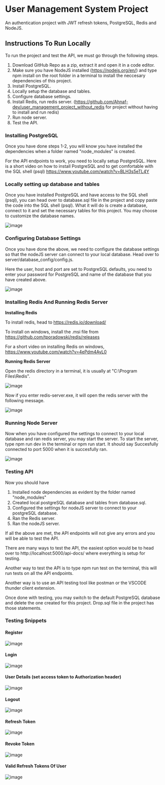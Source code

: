 # User Management System Project

An authentication project with JWT refresh tokens, PostgreSQL, Redis and NodeJS.

## Instructions To Run Locally

To run the project and test the API, we must go through the following steps.

1. Download GitHub Repo as a zip, extract it and open it in a code editor.
2. Make sure you have NodeJS installed (https://nodejs.org/en/) and type npm install on the root folder in a terminal to install the neccesary dependencies of this project.
3. Install PostgreSQL.
4. Locally setup the database and tables.
5. Configure database settings.
6. Install Redis, run redis server. (https://github.com/Ahnaf-dev/user_management_project_without_redis for project without having to install and run redis)
7. Run node server.
8. Test the API.

### Installing PostgreSQL

Once you have done steps 1-2, you will know you have installed the dependencies when a folder named "node_modules" is created.

For the API endpoints to work, you need to locally setup PostgreSQL. Here is a short video on how to install PostgreSQL and to get comfortable with the SQL shell (psql)
https://www.youtube.com/watch?v=BLH3s5eTL4Y

### Locally setting up database and tables

Once you have installed PostgreSQL and have access to the SQL shell (psql), you can head over to database.sql file in the project and copy paste the code into the SQL shell (psql). What it will do is create a database, connect to it and set the necessary tables for this project. You may choose to customize the database names.

![image](https://user-images.githubusercontent.com/52428475/210263940-c85d42b7-ec77-483c-89cb-71580bfe0320.png)

### Configuring Database Settings

Once you have done the above, we need to configure the database settings so that the nodeJS server can connect to your local database. Head over to server/database_config/config.js.

Here the user, host and port are set to PostgreSQL defaults, you need to enter your password for PostgreSQL and name of the database that you have created above.

![image](https://user-images.githubusercontent.com/52428475/210264260-b2c80232-0434-4f4e-8a54-871db578b94b.png)

### Installing Redis And Running Redis Server

**Installing Redis**

To install redis, head to https://redis.io/download/

To install on windows, install the .msi file from https://github.com/tporadowski/redis/releases

For a short video on installing Redis on windows, https://www.youtube.com/watch?v=4ePdm4AyL0

**Running Redis Server**

Open the redis directory in a terminal, it is usually at "C:\Program Files\Redis".

![image](https://user-images.githubusercontent.com/52428475/210463051-8b32fa71-d369-4189-915f-25d6b13f9d64.png)

Now if you enter redis-server.exe, it will open the redis server with the following message.

![image](https://user-images.githubusercontent.com/52428475/210463134-f631ffb9-6fa2-48fc-8258-8610e982e664.png)


### Running Node Server

Now when you have configured the settings to connect to your local database and ran redis server, you may start the server. To start the server, type npm run dev in the terminal or npm run start. It should say Succesfully connected to port 5000 when it is succesfully ran.

![image](https://user-images.githubusercontent.com/52428475/210264546-460a14b0-453f-4829-a2dc-bdbd1b351a9c.png)

### Testing API

Now you should have

1. Installed node dependencies as evident by the folder named "node_modules"
2. Created local postgreSQL database and tables from database.sql.
3. Configured the settings for nodeJS server to connect to your postgreSQL database.
4. Ran the Redis server.
5. Ran the nodeJS server.

If all the above are met, the API endpoints will not give any errors and you will be able to test the API.

There are many ways to test the API, the easiest option would be to head over to http://localhost:5000/api-docs/ where everything is setup for testing.

Another way to test the API is to type npm run test on the terminal, this will run tests on all the API endpoints.

Another way is to use an API testing tool like postman or the VSCODE thunder client extension.

Once done with testing, you may switch to the default PostgreSQL database and delete the one created for this project. Drop.sql file in the project has those statements.

### Testing Snippets

#### Register

![image](https://user-images.githubusercontent.com/52428475/210265064-8b8468f9-92fe-4ee2-ae95-4d2fc1bc40e6.png)

#### Login

![image](https://user-images.githubusercontent.com/52428475/210265141-007e1df4-b9dd-4c0c-8a09-5bf548b2413b.png)

#### User Details (set access token to Authorization header)

![image](https://user-images.githubusercontent.com/52428475/210265366-c7424b29-82ac-4aa1-8424-061ec9f5dfec.png)

#### Logout

![image](https://user-images.githubusercontent.com/52428475/210265438-dcc36ab8-e9e7-4a90-b24e-659fb9c226ab.png)

#### Refresh Token

![image](https://user-images.githubusercontent.com/52428475/210265635-7982f4f1-c876-47a0-9046-d428ddbde5c6.png)

#### Revoke Token

![image](https://user-images.githubusercontent.com/52428475/210265685-704573f1-f21a-4552-9d40-9abc8305d3c1.png)

#### Valid Refresh Tokens Of User

![image](https://user-images.githubusercontent.com/52428475/210265783-85b79e3d-712b-4eaf-a570-3a58506e18eb.png)

